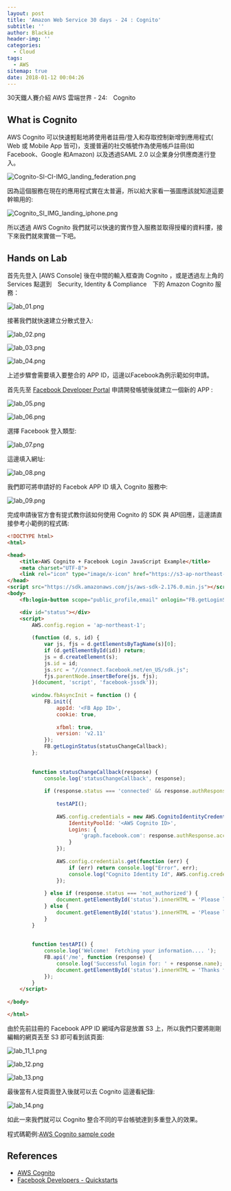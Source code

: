 ```yaml
---
layout: post
title: 'Amazon Web Service 30 days - 24 : Cognito'
subtitle: ''
author: Blackie
header-img: ''
categories:
  - Cloud
tags:
  - AWS
sitemap: true
date: 2018-01-12 00:04:26
---
```


30天鐵人賽介紹 AWS 雲端世界 - 24:　Cognito

<!-- More -->

## What is Cognito ##

AWS Cognito 可以快速輕鬆地將使用者註冊/登入和存取控制新增到應用程式( Web 或 Mobile App 皆可)，支援普遍的社交帳號作為使用帳戶註冊(如Facebook、Google 和Amazon) 以及透過SAML 2.0 以企業身分供應商進行登入。

![Cognito-SI-CI-IMG_landing_federation.png](Cognito-SI-CI-IMG_landing_federation.png)

因為這個服務在現在的應用程式實在太普遍，所以給大家看一張圖應該就知道這要幹嘛用的:

![Cognito_SI_IMG_landing_iphone.png](Cognito_SI_IMG_landing_iphone.png)

所以透過 AWS Cognito 我們就可以快速的實作登入服務並取得授權的資料摟，接下來我們就來實做一下吧。

## Hands on Lab ##

首先先登入 [AWS Console] 後在中間的輸入框查詢 Cognito ，或是透過左上角的 Services 點選到　Security, Identity & Compliance　下的 Amazon Cognito 服務：

![lab_01.png](lab_01.png)

接著我們就快速建立分散式登入:

![lab_02.png](lab_02.png)

![lab_03.png](lab_03.png)

![lab_04.png](lab_04.png)

上述步驟會需要填入要整合的 APP ID，這邊以Facebook為例示範如何申請。

首先先至 [Facebook Developer Portal](https://developers.facebook.com/apps/) 申請開發帳號後就建立一個新的 APP :

![lab_05.png](lab_05.png)

![lab_06.png](lab_06.png)

選擇 Facebook 登入類型:

![lab_07.png](lab_07.png)

這邊填入網址:

![lab_08.png](lab_08.png)

我們即可將申請好的 Facebok APP ID 填入 Cognito 服務中:

![lab_09.png](lab_09.png)

完成申請後官方會有提式教你該如何使用 Cognito 的 SDK 與 API回應，這邊請直接參考小範例的程式碼:

```html
<!DOCTYPE html>
<html>

<head>
    <title>AWS Cognito + Facebook Login JavaScript Example</title>
    <meta charset="UTF-8">
    <link rel="icon" type="image/x-icon" href="https://s3-ap-northeast-1.amazonaws.com/www.blackie1019.com/favicon.ico" />
</head>
<script src="https://sdk.amazonaws.com/js/aws-sdk-2.176.0.min.js"></script>
<body>
    <fb:login-button scope="public_profile,email" onlogin="FB.getLoginStatus(statusChangeCallback);"></fb:login-button>

    <div id="status"></div>
    <script>
        AWS.config.region = 'ap-northeast-1';
    
        (function (d, s, id) {
            var js, fjs = d.getElementsByTagName(s)[0];
            if (d.getElementById(id)) return;
            js = d.createElement(s);
            js.id = id;
            js.src = "//connect.facebook.net/en_US/sdk.js";
            fjs.parentNode.insertBefore(js, fjs);
        }(document, 'script', 'facebook-jssdk'));
    
        window.fbAsyncInit = function () {
            FB.init({
                appId: '<FB App ID>',
                cookie: true,
    
                xfbml: true,
                version: 'v2.11'
            });
            FB.getLoginStatus(statusChangeCallback);
        };
    
    
        function statusChangeCallback(response) {
            console.log('statusChangeCallback', response);
    
            if (response.status === 'connected' && response.authResponse) {
    
                testAPI();
    
                AWS.config.credentials = new AWS.CognitoIdentityCredentials({
                    IdentityPoolId: '<AWS Cognito ID>',
                    Logins: {
                        'graph.facebook.com': response.authResponse.accessToken
                    }
                });
    
                AWS.config.credentials.get(function (err) {
                    if (err) return console.log("Error", err);
                    console.log("Cognito Identity Id", AWS.config.credentials.identityId);
                });
    
            } else if (response.status === 'not_authorized') {
                document.getElementById('status').innerHTML = 'Please log into this app.';
            } else {
                document.getElementById('status').innerHTML = 'Please log into Facebook.';
            }
        }
    
    
        function testAPI() {
            console.log('Welcome!  Fetching your information.... ');
            FB.api('/me', function (response) {
                console.log('Successful login for: ' + response.name);
                document.getElementById('status').innerHTML = 'Thanks for logging in, ' + response.name + '!';
            });
        }
    </script>
    
</body>

</html>
```

由於先前註冊的 Facebook APP ID 網域內容是放置 S3 上，所以我們只要將剛剛編輯的網頁丟至 S3 即可看到該頁面:

![lab_11_1.png](lab_11_1.png)

![lab_12.png](lab_12.png)

![lab_13.png](lab_13.png)

最後當有人從頁面登入後就可以去 Cognito 這邊看紀錄:

![lab_14.png](lab_14.png)

如此一來我們就可以 Cognito 整合不同的平台帳號達到多重登入的效果。

程式碼範例:[AWS Cognito sample code](https://github.com/blackie1019/aws-cognito-example)

## References ##

- [AWS Cognito](https://aws.amazon.com/cognito/)
- [Facebook Developers - Quickstarts](https://developers.facebook.com/quickstarts)